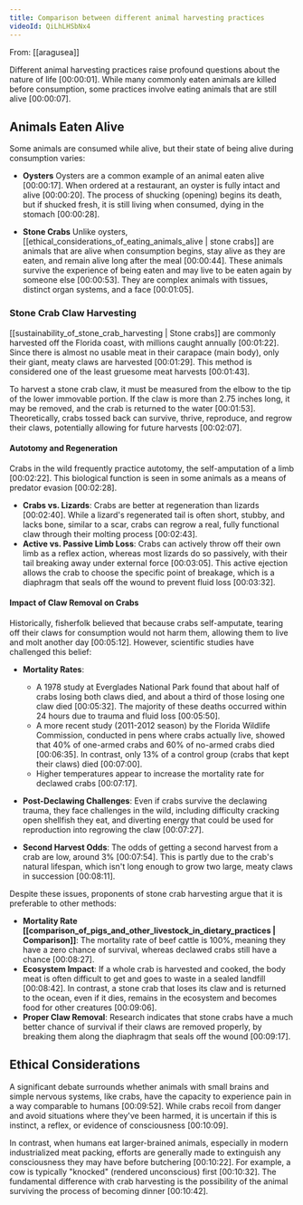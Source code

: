 ```yaml
---
title: Comparison between different animal harvesting practices
videoId: QiLhLHSbNx4
---
```


From: [[aragusea]] <br/> 

Different animal harvesting practices raise profound questions about the nature of life <a class="yt-timestamp" data-t="00:00:01">[00:00:01]</a>. While many commonly eaten animals are killed before consumption, some practices involve eating animals that are still alive <a class="yt-timestamp" data-t="00:00:07">[00:00:07]</a>.

## Animals Eaten Alive

Some animals are consumed while alive, but their state of being alive during consumption varies:

*   **Oysters** Oysters are a common example of an animal eaten alive <a class="yt-timestamp" data-t="00:00:17">[00:00:17]</a>. When ordered at a restaurant, an oyster is fully intact and alive <a class="yt-timestamp" data-t="00:00:20">[00:00:20]</a>. The process of shucking (opening) begins its death, but if shucked fresh, it is still living when consumed, dying in the stomach <a class="yt-timestamp" data-t="00:00:28">[00:00:28]</a>.

*   **Stone Crabs** Unlike oysters, [[ethical_considerations_of_eating_animals_alive | stone crabs]] are animals that are alive when consumption begins, stay alive as they are eaten, and remain alive long after the meal <a class="yt-timestamp" data-t="00:00:44">[00:00:44]</a>. These animals survive the experience of being eaten and may live to be eaten again by someone else <a class="yt-timestamp" data-t="00:00:53">[00:00:53]</a>. They are complex animals with tissues, distinct organ systems, and a face <a class="yt-timestamp" data-t="00:01:05">[00:01:05]</a>.

### Stone Crab Claw Harvesting

[[sustainability_of_stone_crab_harvesting | Stone crabs]] are commonly harvested off the Florida coast, with millions caught annually <a class="yt-timestamp" data-t="00:01:22">[00:01:22]</a>. Since there is almost no usable meat in their carapace (main body), only their giant, meaty claws are harvested <a class="yt-timestamp" data-t="00:01:29">[00:01:29]</a>. This method is considered one of the least gruesome meat harvests <a class="yt-timestamp" data-t="00:01:43">[00:01:43]</a>.

To harvest a stone crab claw, it must be measured from the elbow to the tip of the lower immovable portion. If the claw is more than 2.75 inches long, it may be removed, and the crab is returned to the water <a class="yt-timestamp" data-t="00:01:53">[00:01:53]</a>. Theoretically, crabs tossed back can survive, thrive, reproduce, and regrow their claws, potentially allowing for future harvests <a class="yt-timestamp" data-t="00:02:07">[00:02:07]</a>.

#### Autotomy and Regeneration

Crabs in the wild frequently practice autotomy, the self-amputation of a limb <a class="yt-timestamp" data-t="00:02:22">[00:02:22]</a>. This biological function is seen in some animals as a means of predator evasion <a class="yt-timestamp" data-t="00:02:28">[00:02:28]</a>.

*   **Crabs vs. Lizards**: Crabs are better at regeneration than lizards <a class="yt-timestamp" data-t="00:02:40">[00:02:40]</a>. While a lizard's regenerated tail is often short, stubby, and lacks bone, similar to a scar, crabs can regrow a real, fully functional claw through their molting process <a class="yt-timestamp" data-t="00:02:43">[00:02:43]</a>.
*   **Active vs. Passive Limb Loss**: Crabs can actively throw off their own limb as a reflex action, whereas most lizards do so passively, with their tail breaking away under external force <a class="yt-timestamp" data-t="00:03:05">[00:03:05]</a>. This active ejection allows the crab to choose the specific point of breakage, which is a diaphragm that seals off the wound to prevent fluid loss <a class="yt-timestamp" data-t="00:03:32">[00:03:32]</a>.

#### Impact of Claw Removal on Crabs

Historically, fisherfolk believed that because crabs self-amputate, tearing off their claws for consumption would not harm them, allowing them to live and molt another day <a class="yt-timestamp" data-t="00:05:12">[00:05:12]</a>. However, scientific studies have challenged this belief:

*   **Mortality Rates**:
    *   A 1978 study at Everglades National Park found that about half of crabs losing both claws died, and about a third of those losing one claw died <a class="yt-timestamp" data-t="00:05:32">[00:05:32]</a>. The majority of these deaths occurred within 24 hours due to trauma and fluid loss <a class="yt-timestamp" data-t="00:05:50">[00:05:50]</a>.
    *   A more recent study (2011-2012 season) by the Florida Wildlife Commission, conducted in pens where crabs actually live, showed that 40% of one-armed crabs and 60% of no-armed crabs died <a class="yt-timestamp" data-t="00:06:35">[00:06:35]</a>. In contrast, only 13% of a control group (crabs that kept their claws) died <a class="yt-timestamp" data-t="00:07:00">[00:07:00]</a>.
    *   Higher temperatures appear to increase the mortality rate for declawed crabs <a class="yt-timestamp" data-t="00:07:17">[00:07:17]</a>.

*   **Post-Declawing Challenges**: Even if crabs survive the declawing trauma, they face challenges in the wild, including difficulty cracking open shellfish they eat, and diverting energy that could be used for reproduction into regrowing the claw <a class="yt-timestamp" data-t="00:07:27">[00:07:27]</a>.
*   **Second Harvest Odds**: The odds of getting a second harvest from a crab are low, around 3% <a class="yt-timestamp" data-t="00:07:54">[00:07:54]</a>. This is partly due to the crab's natural lifespan, which isn't long enough to grow two large, meaty claws in succession <a class="yt-timestamp" data-t="00:08:11">[00:08:11]</a>.

Despite these issues, proponents of stone crab harvesting argue that it is preferable to other methods:

*   **Mortality Rate [[comparison_of_pigs_and_other_livestock_in_dietary_practices | Comparison]]**: The mortality rate of beef cattle is 100%, meaning they have a zero chance of survival, whereas declawed crabs still have a chance <a class="yt-timestamp" data-t="00:08:27">[00:08:27]</a>.
*   **Ecosystem Impact**: If a whole crab is harvested and cooked, the body meat is often difficult to get and goes to waste in a sealed landfill <a class="yt-timestamp" data-t="00:08:42">[00:08:42]</a>. In contrast, a stone crab that loses its claw and is returned to the ocean, even if it dies, remains in the ecosystem and becomes food for other creatures <a class="yt-timestamp" data-t="00:09:06">[00:09:06]</a>.
*   **Proper Claw Removal**: Research indicates that stone crabs have a much better chance of survival if their claws are removed properly, by breaking them along the diaphragm that seals off the wound <a class="yt-timestamp" data-t="00:09:17">[00:09:17]</a>.

## Ethical Considerations

A significant debate surrounds whether animals with small brains and simple nervous systems, like crabs, have the capacity to experience pain in a way comparable to humans <a class="yt-timestamp" data-t="00:09:52">[00:09:52]</a>. While crabs recoil from danger and avoid situations where they've been harmed, it is uncertain if this is instinct, a reflex, or evidence of consciousness <a class="yt-timestamp" data-t="00:10:09">[00:10:09]</a>.

In contrast, when humans eat larger-brained animals, especially in modern industrialized meat packing, efforts are generally made to extinguish any consciousness they may have before butchering <a class="yt-timestamp" data-t="00:10:22">[00:10:22]</a>. For example, a cow is typically "knocked" (rendered unconscious) first <a class="yt-timestamp" data-t="00:10:32">[00:10:32]</a>. The fundamental difference with crab harvesting is the possibility of the animal surviving the process of becoming dinner <a class="yt-timestamp" data-t="00:10:42">[00:10:42]</a>.